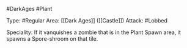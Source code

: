 #DarkAges #Plant 

Type: #Regular 
Area: [[Dark Ages]] ([[Castle]])
Attack: #Lobbed

Speciality: If it vanquishes a zombie that is in the Plant Spawn area, it spawns a Spore-shroom on that tile.